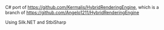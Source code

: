 C# port of https://github.com/Kermalis/HybridRenderingEngine, which is a branch of https://github.com/Angelo1211/HybridRenderingEngine

Using Silk.NET and StbiSharp
